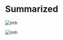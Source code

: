 # Summarized

![imh](https://github.com/yerson001/Summarized/blob/main/img1.png)

![imh](https://github.com/yerson001/Summarized/blob/main/img2.png)
